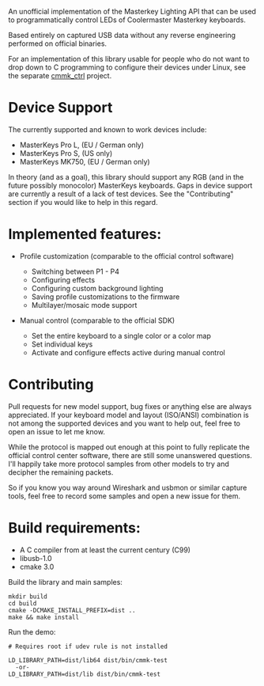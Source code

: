 An unofficial implementation of the Masterkey Lighting API that can be used
to programmatically control LEDs of Coolermaster Masterkey keyboards.

Based entirely on captured USB data without any reverse engineering performed
on official binaries.

For an implementation of this library usable for people who do not want to drop down to C programming
to configure their devices under Linux, see the separate [cmmk_ctrl](https://github.com/chmod222/cmmk_ctrl)
project.

# Device Support
The currently supported and known to work devices include:

 * MasterKeys Pro L, (EU / German only)
 * MasterKeys Pro S, (US only)
 * MasterKeys MK750, (EU / German only)

In theory (and as a goal), this library should support any RGB (and in the future possibly monocolor)
MasterKeys keyboards. Gaps in device support are currently a result of a lack of test devices. See
the "Contributing" section if you would like to help in this regard.

# Implemented features:
  - Profile customization (comparable to the official control software)
    * Switching between P1 - P4
    * Configuring effects
    * Configuring custom background lighting
    * Saving profile customizations to the firmware
    * Multilayer/mosaic mode support

  - Manual control (comparable to the official SDK)
    * Set the entire keyboard to a single color or a color map
    * Set individual keys
    * Activate and configure effects active during manual control

# Contributing
Pull requests for new model support, bug fixes or anything else are always appreciated. If your
keyboard model and layout (ISO/ANSI) combination is not among the supported devices and you want
to help out, feel free to open an issue to let me know.

While the protocol is mapped out enough at this point to fully replicate the official control
center software, there are still some unanswered questions. I'll happily take more protocol samples
from other models to try and decipher the remaining packets.

So if you know you way around Wireshark and usbmon or similar capture tools, feel free to record 
some samples and open a new issue for them.

# Build requirements:
  - A C compiler from at least the current century (C99)
  - libusb-1.0
  - cmake 3.0

Build the library and main samples:
```
mkdir build
cd build
cmake -DCMAKE_INSTALL_PREFIX=dist ..
make && make install
```

Run the demo:
```
# Requires root if udev rule is not installed

LD_LIBRARY_PATH=dist/lib64 dist/bin/cmmk-test
  -or-
LD_LIBRARY_PATH=dist/lib dist/bin/cmmk-test
```

